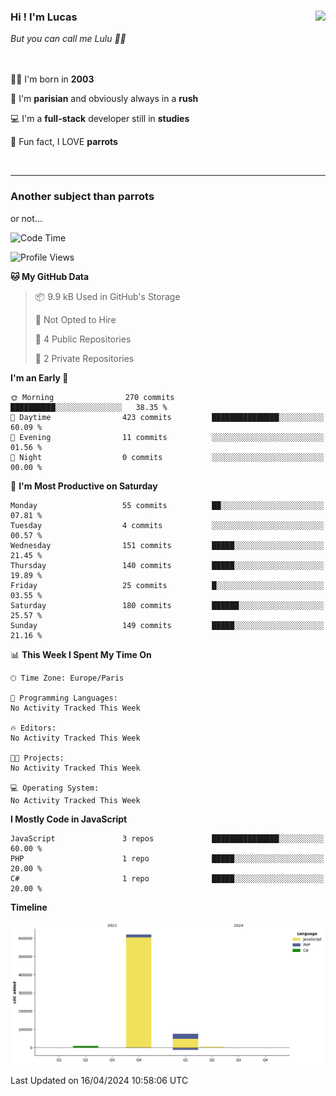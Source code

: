<div>
    <img align='right' src="https://media.giphy.com/media/v1.Y2lkPTc5MGI3NjExcnU3bDNwanp1Z3hiamZ6YTBxNzN3bXBnNm5lN3Y2NWs1dzNvOG1hMyZlcD12MV9pbnRlcm5hbF9naWZfYnlfaWQmY3Q9Zw/xT4uQcNoJFQ4RrB5Fm/giphy.gif"/>
    <h3>Hi ! I'm Lucas</h3>
    <i>But you can call me Lulu 🤌🏻</i>
    </br></br></br>
    <p>👶🏻 I'm born in <b>2003</b></p>
    <p>🥐 I'm <b>parisian</b> and obviously always in a <b>rush</b></p>
    <p>💻 I'm a <b>full-stack</b> developer still in <b>studies</b></p>
    <p>🦜 Fun fact, I LOVE <b>parrots</b></p>
</div>

</br>

---

<h3>Another subject than parrots</h3>

<!--START_SECTION:activity-->
<!--END_SECTION:activity-->

<p>or not...</p>


<!--START_SECTION:waka_data-->
![Code Time](http://img.shields.io/badge/Code%20Time-0%20secs-blue)

![Profile Views](http://img.shields.io/badge/Profile%20Views-3-blue)

**🐱 My GitHub Data** 

> 📦 9.9 kB Used in GitHub's Storage 
 > 
> 🚫 Not Opted to Hire
 > 
> 📜 4 Public Repositories 
 > 
> 🔑 2 Private Repositories 
 > 
**I'm an Early 🐤** 

```text
🌞 Morning                270 commits         ██████████░░░░░░░░░░░░░░░   38.35 % 
🌆 Daytime                423 commits         ███████████████░░░░░░░░░░   60.09 % 
🌃 Evening                11 commits          ░░░░░░░░░░░░░░░░░░░░░░░░░   01.56 % 
🌙 Night                  0 commits           ░░░░░░░░░░░░░░░░░░░░░░░░░   00.00 % 
```
📅 **I'm Most Productive on Saturday** 

```text
Monday                   55 commits          ██░░░░░░░░░░░░░░░░░░░░░░░   07.81 % 
Tuesday                  4 commits           ░░░░░░░░░░░░░░░░░░░░░░░░░   00.57 % 
Wednesday                151 commits         █████░░░░░░░░░░░░░░░░░░░░   21.45 % 
Thursday                 140 commits         █████░░░░░░░░░░░░░░░░░░░░   19.89 % 
Friday                   25 commits          █░░░░░░░░░░░░░░░░░░░░░░░░   03.55 % 
Saturday                 180 commits         ██████░░░░░░░░░░░░░░░░░░░   25.57 % 
Sunday                   149 commits         █████░░░░░░░░░░░░░░░░░░░░   21.16 % 
```


📊 **This Week I Spent My Time On** 

```text
🕑︎ Time Zone: Europe/Paris

💬 Programming Languages: 
No Activity Tracked This Week

🔥 Editors: 
No Activity Tracked This Week

🐱‍💻 Projects: 
No Activity Tracked This Week

💻 Operating System: 
No Activity Tracked This Week
```

**I Mostly Code in JavaScript** 

```text
JavaScript               3 repos             ███████████████░░░░░░░░░░   60.00 % 
PHP                      1 repo              █████░░░░░░░░░░░░░░░░░░░░   20.00 % 
C#                       1 repo              █████░░░░░░░░░░░░░░░░░░░░   20.00 % 
```



**Timeline**

![Lines of Code chart](https://raw.githubusercontent.com/lucastreille/lucastreille/main/assets/bar_graph.png)


 Last Updated on 16/04/2024 10:58:06 UTC
<!--END_SECTION:waka_data-->
